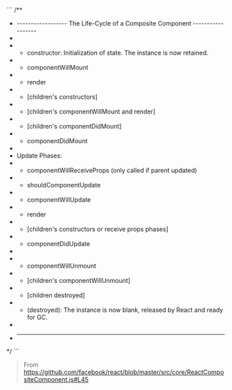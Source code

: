 ´´´
/**
* ------------------ The Life-Cycle of a Composite Component ------------------
*
* - constructor: Initialization of state. The instance is now retained.
* - componentWillMount
* - render
* - [children's constructors]
* - [children's componentWillMount and render]
* - [children's componentDidMount]
* - componentDidMount
*
* Update Phases:
* - componentWillReceiveProps (only called if parent updated)
* - shouldComponentUpdate
* - componentWillUpdate
* - render
* - [children's constructors or receive props phases]
* - componentDidUpdate
*
* - componentWillUnmount
* - [children's componentWillUnmount]
* - [children destroyed]
* - (destroyed): The instance is now blank, released by React and ready for GC.
*
* -----------------------------------------------------------------------------
*/
´´´

> From https://github.com/facebook/react/blob/master/src/core/ReactCompositeComponent.js#L45
